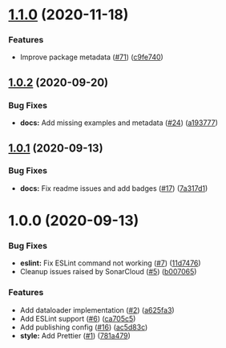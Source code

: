 # [1.1.0](https://github.com/Ezard/dataloaderx/compare/v1.0.2...v1.1.0) (2020-11-18)


### Features

* Improve package metadata ([#71](https://github.com/Ezard/dataloaderx/issues/71)) ([c9fe740](https://github.com/Ezard/dataloaderx/commit/c9fe74094827c9b66bae2155d463b17c6467071d))

## [1.0.2](https://github.com/Ezard/dataloaderx/compare/v1.0.1...v1.0.2) (2020-09-20)


### Bug Fixes

* **docs:** Add missing examples and metadata ([#24](https://github.com/Ezard/dataloaderx/issues/24)) ([a193777](https://github.com/Ezard/dataloaderx/commit/a1937776c250bf026456c377ada888d96652c1fa))

## [1.0.1](https://github.com/Ezard/dataloaderx/compare/v1.0.0...v1.0.1) (2020-09-13)


### Bug Fixes

* **docs:** Fix readme issues and add badges ([#17](https://github.com/Ezard/dataloaderx/issues/17)) ([7a317d1](https://github.com/Ezard/dataloaderx/commit/7a317d1c8fee8f62e21b754d54137fdf220c3d90))

# 1.0.0 (2020-09-13)


### Bug Fixes

* **eslint:** Fix ESLint command not working ([#7](https://github.com/Ezard/dataloaderx/issues/7)) ([11d7476](https://github.com/Ezard/dataloaderx/commit/11d7476daef81b2d7b9b29fee81e1b2ccbefa008))
* Cleanup issues raised by SonarCloud ([#5](https://github.com/Ezard/dataloaderx/issues/5)) ([b007065](https://github.com/Ezard/dataloaderx/commit/b0070651699b9fe8dcbc6f4e6c95e590a9ec675e))


### Features

* Add dataloader implementation ([#2](https://github.com/Ezard/dataloaderx/issues/2)) ([a625fa3](https://github.com/Ezard/dataloaderx/commit/a625fa32eb931bc01b41aa16da29cf23c1d7ef9e))
* Add ESLint support ([#6](https://github.com/Ezard/dataloaderx/issues/6)) ([ca705c5](https://github.com/Ezard/dataloaderx/commit/ca705c598d2385a89e47226022520d431946f2d0))
* Add publishing config ([#16](https://github.com/Ezard/dataloaderx/issues/16)) ([ac5d83c](https://github.com/Ezard/dataloaderx/commit/ac5d83c54497b98b05db7f433cdcc1eef9501713))
* **style:** Add Prettier ([#1](https://github.com/Ezard/dataloaderx/issues/1)) ([781a479](https://github.com/Ezard/dataloaderx/commit/781a479ac6028e33abdc10e3d8dc354664d60529))
